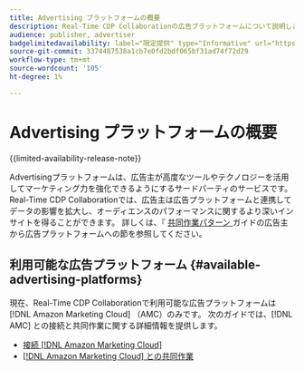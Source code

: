 ```yaml
---
title: Advertising プラットフォームの概要
description: Real-Time CDP Collaborationの広告プラットフォームについて説明します。
audience: publisher, advertiser
badgelimitedavailability: label="限定提供" type="Informative" url="https://helpx.adobe.com/legal/product-descriptions/real-time-customer-data-platform-collaboration.html newtab=true"
source-git-commit: 3374487538a1cb7e0fd2bdf065bf31ad74f72d29
workflow-type: tm+mt
source-wordcount: '105'
ht-degree: 1%

---
```


# Advertising プラットフォームの概要

{{limited-availability-release-note}}

Advertisingプラットフォームは、広告主が高度なツールやテクノロジーを活用してマーケティング力を強化できるようにするサードパーティのサービスです。 Real-Time CDP Collaborationでは、広告主は広告プラットフォームと連携してデータの影響を拡大し、オーディエンスのパフォーマンスに関するより深いインサイトを得ることができます。 詳しくは、『 [ 共同作業パターン ](/help/guide/overview/collaboration-patterns.md) ガイドの広告主から広告プラットフォームへの節を参照してください。

## 利用可能な広告プラットフォーム {#available-advertising-platforms}

現在、Real-Time CDP Collaborationで利用可能な広告プラットフォームは [!DNL Amazon Marketing Cloud] （AMC）のみです。 次のガイドでは、[!DNL AMC] との接続と共同作業に関する詳細情報を提供します。

* [接続  [!DNL Amazon Marketing Cloud]](/help/guide/connect/advertising-platforms/amc.md)
* [ [!DNL Amazon Marketing Cloud] との共同作業](/help/guide/collaborate/advertising-platforms/amc.md)